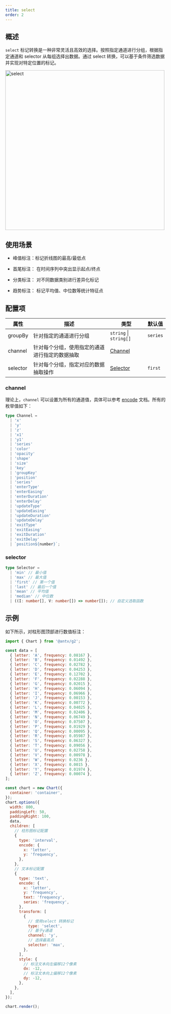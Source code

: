 ```yaml
---
title: select
order: 2
---
```


## 概述

`select` 标记转换是一种非常灵活且高效的选择。按照指定通道进行分组，根据指定通道和 selector 从每组选择出数据。通过 select 转换，可以基于条件筛选数据并实现对特定位置的标记。

<img alt="select" src="https://mdn.alipayobjects.com/huamei_qa8qxu/afts/img/A*LbTfQL1VLtIAAAAAAAAAAAAAemJ7AQ/original" width="500" />

## 使用场景

- 峰值标注：标记折线图的最高/最低点

- 首尾标注： 在时间序列中突出显示起点/终点

- 分类标注： 对不同数据类别进行差异化标记

- 趋势标注： 标记平均值、中位数等统计特征点

## 配置项

| 属性     | 描述                                           | 类型                   | 默认值   |
| -------- | ---------------------------------------------- | ---------------------- | -------- |
| groupBy  | 针对指定的通道进行分组                         | `string` \| `string[]` | `series` |
| channel  | 针对每个分组，使用指定的通道进行指定的数据抽取 | [Channel](#channel)    |          |
| selector | 针对每个分组，指定对应的数据抽取操作           | [Selector](#selector)  | `first`  |

### channel

理论上，`channel` 可以设置为所有的通道值，具体可以参考 [encode](/manual/core/encode) 文档。所有的枚举值如下：

```ts
type Channel =
  | 'x'
  | 'y'
  | 'z'
  | 'x1'
  | 'y1'
  | 'series'
  | 'color'
  | 'opacity'
  | 'shape'
  | 'size'
  | 'key'
  | 'groupKey'
  | 'position'
  | 'series'
  | 'enterType'
  | 'enterEasing'
  | 'enterDuration'
  | 'enterDelay'
  | 'updateType'
  | 'updateEasing'
  | 'updateDuration'
  | 'updateDelay'
  | 'exitType'
  | 'exitEasing'
  | 'exitDuration'
  | 'exitDelay'
  | `position${number}`;
```

### selector

```ts
type Selector =
  | 'min' // 最小值
  | 'max' // 最大值
  | 'first' // 第一个值
  | 'last' // 最后一个值
  | 'mean' // 平均值
  | 'median' // 中位数
  | ((I: number[], V: number[]) => number[]); // 自定义选取函数
```

## 示例

如下所示，对柱形图顶部进行数值标注：

```js | ob { autoMount: true }
import { Chart } from '@antv/g2';

const data = [
  { letter: 'A', frequency: 0.08167 },
  { letter: 'B', frequency: 0.01492 },
  { letter: 'C', frequency: 0.02782 },
  { letter: 'D', frequency: 0.04253 },
  { letter: 'E', frequency: 0.12702 },
  { letter: 'F', frequency: 0.02288 },
  { letter: 'G', frequency: 0.02015 },
  { letter: 'H', frequency: 0.06094 },
  { letter: 'I', frequency: 0.06966 },
  { letter: 'J', frequency: 0.00153 },
  { letter: 'K', frequency: 0.00772 },
  { letter: 'L', frequency: 0.04025 },
  { letter: 'M', frequency: 0.02406 },
  { letter: 'N', frequency: 0.06749 },
  { letter: 'O', frequency: 0.07507 },
  { letter: 'P', frequency: 0.01929 },
  { letter: 'Q', frequency: 0.00095 },
  { letter: 'R', frequency: 0.05987 },
  { letter: 'S', frequency: 0.06327 },
  { letter: 'T', frequency: 0.09056 },
  { letter: 'U', frequency: 0.02758 },
  { letter: 'V', frequency: 0.00978 },
  { letter: 'W', frequency: 0.0236 },
  { letter: 'X', frequency: 0.0015 },
  { letter: 'Y', frequency: 0.01974 },
  { letter: 'Z', frequency: 0.00074 },
];

const chart = new Chart({
  container: 'container',
});
chart.options({
  width: 800,
  paddingLeft: 50,
  paddingRight: 100,
  data,
  children: [
    // 柱形图标记配置
    {
      type: 'interval',
      encode: {
        x: 'letter',
        y: 'frequency',
      },
    },
    // 文本标记配置
    {
      type: 'text',
      encode: {
        x: 'letter',
        y: 'frequency',
        text: 'frequency',
        series: 'frequency',
      },
      transform: [
        {
          // 使用select 转换标记
          type: 'select',
          // 基于y通道
          channel: 'y',
          // 选择最高点
          selector: 'max',
        },
      ],
      style: {
        // 标注文本向左偏移12个像素
        dx: -12,
        // 标注文本向上偏移12个像素
        dy: -12,
      },
    },
  ],
});

chart.render();
```
